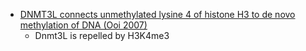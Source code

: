 * [DNMT3L connects unmethylated lysine 4 of histone H3 to de novo methylation of DNA (Ooi 2007)](https://www.nature.com/nature/journal/v448/n7154/full/nature05987.html)
  - Dnmt3L is repelled by H3K4me3
